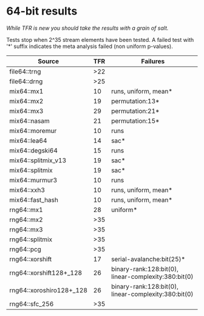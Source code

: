 # 64-bit results
_While TFR is new you should take the results with a grain of salt._

Tests stop when 2^35 stream elements have been tested. A failed test with '*' suffix indicates the meta analysis failed (non uniform p-values).

Source|TFR|Failures|
-|-|-|
file64::trng|>22|
file64::drng|>25|
mix64::mx1|10|runs, uniform, mean*
mix64::mx2|19|permutation:13*
mix64::mx3|29|permutation:21*
mix64::nasam|21|permutation:15*
mix64::moremur|10|runs
mix64::lea64|14|sac*
mix64::degski64|15|runs
mix64::splitmix\_v13|19|sac*
mix64::splitmix|19|sac*
mix64::murmur3|10|runs
mix64::xxh3|10|runs, uniform, mean*
mix64::fast\_hash|10|runs, uniform, mean*
rng64::mx1|28|uniform*
rng64::mx2|>35|
rng64::mx3|>35|
rng64::splitmix|>35|
rng64::pcg|>35|
rng64::xorshift|17|serial-avalanche:bit(25)*
rng64::xorshift128\+\_128|26|binary-rank:128:bit(0), linear-complexity:380:bit(0)
rng64::xoroshiro128\+\_128|26|binary-rank:128:bit(0), linear-complexity:380:bit(0)
rng64::sfc\_256|>35|
